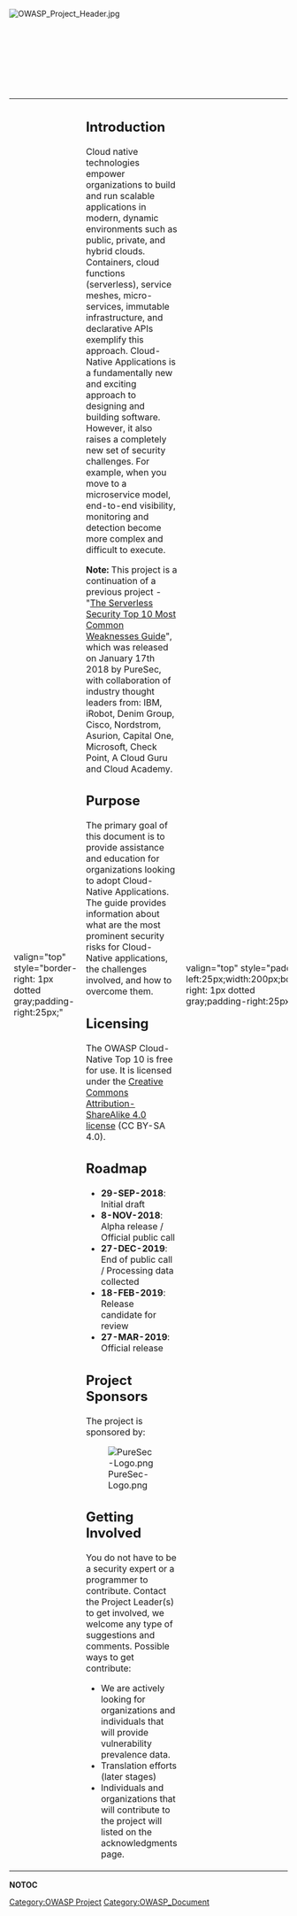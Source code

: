 <div style="width:100%;height:160px;border:0,margin:0;overflow: hidden;">

![OWASP_Project_Header.jpg](OWASP_Project_Header.jpg
"OWASP_Project_Header.jpg")

</div>

<table>
<tbody>
<tr class="odd">
<td><p>valign="top" style="border-right: 1px dotted gray;padding-right:25px;"</p></td>
<td><h2 id="introduction">Introduction</h2>
<p>Cloud native technologies empower organizations to build and run scalable applications in modern, dynamic environments such as public, private, and hybrid clouds. Containers, cloud functions (serverless), service meshes, micro-services, immutable infrastructure, and declarative APIs exemplify this approach. Cloud-Native Applications is a fundamentally new and exciting approach to designing and building software. However, it also raises a completely new set of security challenges. For example, when you move to a microservice model, end-to-end visibility, monitoring and detection become more complex and difficult to execute.</p>
<p><strong>Note:</strong> This project is a continuation of a previous project - "<a href="https://www.puresec.io/press_releases/sas_top_10_2018_released">The Serverless Security Top 10 Most Common Weaknesses Guide</a>", which was released on January 17th 2018 by PureSec, with collaboration of industry thought leaders from: IBM, iRobot, Denim Group, Cisco, Nordstrom, Asurion, Capital One, Microsoft, Check Point, A Cloud Guru and Cloud Academy.</p>
<h2 id="purpose">Purpose</h2>
<p>The primary goal of this document is to provide assistance and education for organizations looking to adopt Cloud-Native Applications. The guide provides information about what are the most prominent security risks for Cloud-Native applications, the challenges involved, and how to overcome them.</p>
<h2 id="licensing">Licensing</h2>
<p>The OWASP Cloud-Native Top 10 is free for use. It is licensed under the <a href="http://creativecommons.org/licenses/by-sa/4.0/">Creative Commons Attribution-ShareAlike 4.0 license</a> (CC BY-SA 4.0).</p>
<h2 id="roadmap">Roadmap</h2>
<ul>
<li><strong>29-SEP-2018</strong>: Initial draft</li>
<li><strong>8-NOV-2018</strong>: Alpha release / Official public call</li>
<li><strong>27-DEC-2019</strong>: End of public call / Processing data collected</li>
<li><strong>18-FEB-2019</strong>: Release candidate for review</li>
<li><strong>27-MAR-2019</strong>: Official release</li>
</ul>
<h2 id="project_sponsors">Project Sponsors</h2>
<p>The project is sponsored by:</p>
<figure>
<img src="PureSec-Logo.png" title="PureSec-Logo.png" alt="PureSec-Logo.png" /><figcaption>PureSec-Logo.png</figcaption>
</figure>
<h2 id="getting_involved">Getting Involved</h2>
<p>You do not have to be a security expert or a programmer to contribute. Contact the Project Leader(s) to get involved, we welcome any type of suggestions and comments. Possible ways to get contribute:</p>
<ul>
<li>We are actively looking for organizations and individuals that will provide vulnerability prevalence data.</li>
<li>Translation efforts (later stages)</li>
<li>Individuals and organizations that will contribute to the project will listed on the acknowledgments page.</li>
</ul></td>
<td><p>valign="top" style="padding-left:25px;width:200px;border-right: 1px dotted gray;padding-right:25px;"</p></td>
<td><h2 id="project_resources">Project Resources</h2>
<p>TBD</p>
<h2 id="project_leader">Project Leader</h2>
<p><a href="User:Orysegal" title="wikilink">Ory Segal</a> (<a href="mailto:ory.segal@owasp.org">email</a>)</p>
<h2 id="project_mailing_list">Project Mailing List</h2>
<p><a href="https://lists.owasp.org/mailman/listinfo/owasp-cloud-native-application-security-top-10">Mailing List</a></p>
<h2 id="github_repo">Github Repo</h2>
<p><a href="https://github.com/OWASP/Cloud-Native-Application-Security-Top-10">Github</a></p>
<h2 id="related_projects">Related Projects</h2>
<ul>
<li><a href=":Category:OWASP_Top_Ten_Project" title="wikilink">:Category:OWASP Top Ten Project</a></li>
</ul>
<h2 id="classifications">Classifications</h2>
<table>
<tbody>
<tr class="odd">
<td><p>colspan="2" align="center"</p></td>
<td><figure>
<img src="Project_Type_Files_DOC.jpg" title="Project_Type_Files_DOC.jpg" alt="Project_Type_Files_DOC.jpg" /><figcaption>Project_Type_Files_DOC.jpg</figcaption>
</figure></td>
</tr>
<tr class="even">
<td><p>rowspan="2" align="center" valign="top" width="50%"</p></td>
<td><figure>
<img src="Owasp-incubator-trans-85.png" title="Owasp-incubator-trans-85.png" alt="Owasp-incubator-trans-85.png" /><figcaption>Owasp-incubator-trans-85.png</figcaption>
</figure></td>
</tr>
<tr class="odd">
<td><p>align="center" valign="top" width="50%"</p></td>
<td><figure>
<img src="Owasp-defenders-small.png" title="Owasp-defenders-small.png" alt="Owasp-defenders-small.png" /><figcaption>Owasp-defenders-small.png</figcaption>
</figure></td>
</tr>
<tr class="even">
<td><p>colspan="2" align="center"</p></td>
<td><figure>
<img src="Creative%20Commons.png" title="Creative%20Commons.png" alt="Creative%20Commons.png" width="90" /><figcaption>Creative%20Commons.png</figcaption>
</figure></td>
</tr>
</tbody>
</table></td>
</tr>
</tbody>
</table>

__NOTOC__ <headertabs />

[Category:OWASP Project](Category:OWASP_Project "wikilink")
[Category:OWASP_Document](Category:OWASP_Document "wikilink")